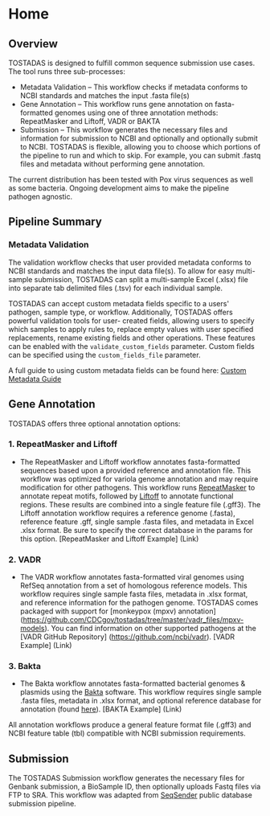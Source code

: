 # Home

## Overview
TOSTADAS is designed to fulfill common sequence submission use cases. The tool runs three sub-processes:

* Metadata Validation – This workflow checks if metadata conforms to NCBI standards and matches the input .fasta file(s)
* Gene Annotation – This workflow runs gene annotation on fasta-formatted genomes using one of three annotation methods: RepeatMasker and Liftoff, VADR or BAKTA
* Submission – This workflow generates the necessary files and information for submission to NCBI and optionally and optionally submit to NCBI.
TOSTADAS is flexible, allowing you to choose which portions of the pipeline to run and which to skip. For example, you can submit .fastq files and metadata without performing gene annotation.

The current distribution has been tested with Pox virus sequences as well as some bacteria. Ongoing development aims to make the pipeline pathogen agnostic.

## Pipeline Summary
### Metadata Validation
The validation workflow checks that user provided metadata conforms to NCBI standards and matches the input data file(s). To allow for easy multi-sample submission, TOSTADAS can split a multi-sample Excel (.xlsx) file into separate tab delimited files (.tsv) for each individual sample.

TOSTADAS can accept custom metadata fields specific to a users' pathogen, sample type, or workflow. Additionally, TOSTADAS offers powerful validation tools for user- created fields, allowing users to specify which samples to apply rules to, replace empty values with user specified replacements, rename existing fields and other operations. These features can be enabled with the `validate_custom_fields` parameter. Custom fields can be specified using the `custom_fields_file` parameter.

A full guide to using custom metadata fields can be found here: [Custom Metadata Guide](https://github.com/CDCgov/tostadas/blob/457242fb15973f69cb3578367317a8b5e7c619f7/docs/custom_metadata_guide.md)

## Gene Annotation
TOSTADAS offers three optional annotation options:

### 1. RepeatMasker and Liftoff

* The RepeatMasker and Liftoff workflow annotates fasta-formatted sequences based upon a provided reference and annotation file. This workflow was optimized for variola genome annotation and may require modification for other pathogens. This workflow runs [RepeatMasker](https://www.repeatmasker.org/) to annotate repeat motifs, followed by [Liftoff](https://github.com/agshumate/Liftoff) to annotate functional regions. These results are combined into a single feature file (.gff3). The Liftoff annotation workflow requires a reference genome (.fasta), reference feature .gff, single sample .fasta files, and metadata in Excel .xlsx format. Be sure to specify the correct database in the params for this option.
[RepeatMasker and Liftoff Example] (Link)

### 2. VADR

* The VADR workflow annotates fasta-formatted viral genomes using RefSeq annotation from a set of homologous reference models. This workflow requires single sample fasta files, metadata in .xlsx format, and reference information for the pathogen genome. TOSTADAS comes packaged with support for [monkeypox (mpxv) annotation] (https://github.com/CDCgov/tostadas/tree/master/vadr_files/mpxv-models). You can find information on other supported pathogens at the [VADR GitHub Repository] (https://github.com/ncbi/vadr).
[VADR Example] (Link)

### 3. Bakta

* The Bakta workflow annotates fasta-formatted bacterial genomes & plasmids using the [Bakta](https://github.com/CDCgov/tostadas/tree/master#gene-annotation) software. This workflow requires single sample .fasta files, metadata in .xlsx format, and optional reference database for annotation (found [here](https://zenodo.org/records/7669534)).
[BAKTA Example] (Link)

All annotation workflows produce a general feature format file (.gff3) and NCBI feature table (tbl) compatible with NCBI submission requirements.

## Submission
The TOSTADAS Submission workflow generates the necessary files for Genbank submission, a BioSample ID, then optionally uploads Fastq files via FTP to SRA. This workflow was adapted from [SeqSender](https://github.com/CDCgov/seqsender) public database submission pipeline.